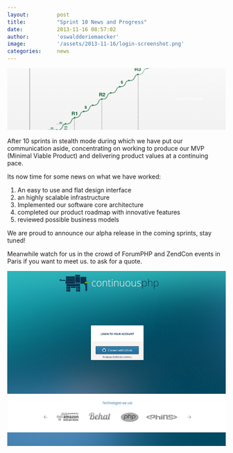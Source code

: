 ```yaml
---
layout:         post
title:          "Sprint 10 News and Progress"
date:           2013-11-16 08:57:02
author:         'oswaldderiemaecker'
image:          '/assets/2013-11-16/login-screenshot.png'
categories:     news
---
```

![continuousphp](/assets/2013-11-16/sprint-featured.png)

After 10 sprints in stealth mode during which we have put our communication aside,
concentrating on working to produce our MVP (Minimal Viable Product) and delivering product values at a continuing pace.
<!--more-->
Its now time for some news on what we have worked:

1. An easy to use and flat design interface
2. an highly scalable infrastructure
3. Implemented our software core architecture
4. completed our product roadmap with innovative features
5. reviewed possible business models

We are proud to announce our alpha release in the coming sprints, stay tuned!

Meanwhile watch for us in the crowd of ForumPHP and ZendCon events in Paris if you want to meet us.
to ask for a quote.

![Preview](/assets/2013-11-16/login-screenshot.png)
